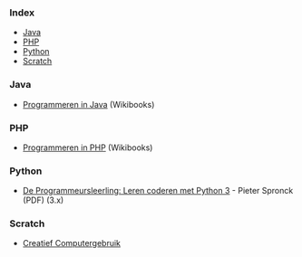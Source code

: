 ### Index

* [Java](#java)
* [PHP](#php)
* [Python](#python)
* [Scratch](#scratch)


### Java

* [Programmeren in Java](https://nl.wikibooks.org/wiki/Programmeren_in_Java) (Wikibooks)


### PHP

* [Programmeren in PHP](https://nl.wikibooks.org/wiki/Programmeren_in_PHP) (Wikibooks)


### Python

* [De Programmeursleerling: Leren coderen met Python 3](http://www.spronck.net/pythonbook/dutchindex.xhtml) - Pieter Spronck (PDF) (3.x)


### Scratch

* [Creatief Computergebruik](http://scratched.gse.harvard.edu/resources/creatief-computergebruik)
